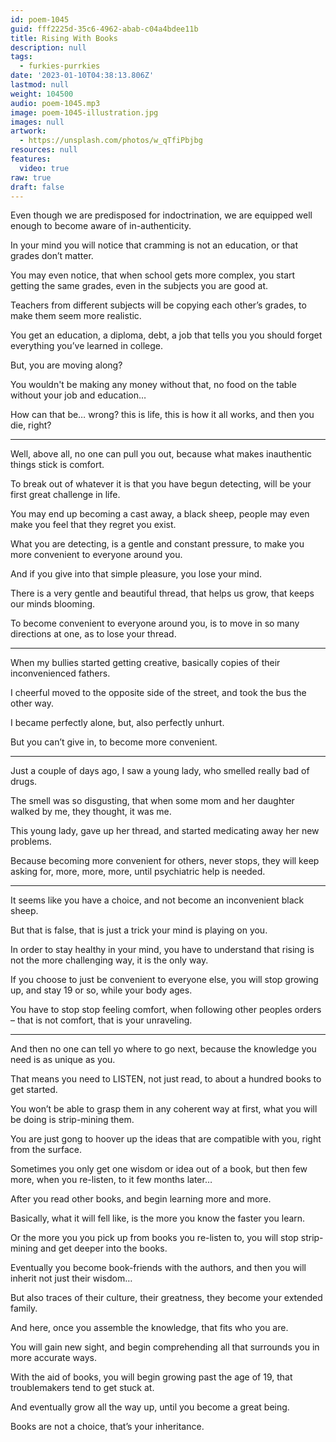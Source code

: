 ```yaml
---
id: poem-1045
guid: fff2225d-35c6-4962-abab-c04a4bdee11b
title: Rising With Books
description: null
tags:
  - furkies-purrkies
date: '2023-01-10T04:38:13.806Z'
lastmod: null
weight: 104500
audio: poem-1045.mp3
image: poem-1045-illustration.jpg
images: null
artwork:
  - https://unsplash.com/photos/w_qTfiPbjbg
resources: null
features:
  video: true
raw: true
draft: false
---
```


Even though we are predisposed for indoctrination,
we are equipped well enough to become aware of in-authenticity.

In your mind you will notice that cramming is not an education,
or that grades don’t matter.

You may even notice, that when school gets more complex,
you start getting the same grades, even in the subjects you are good at.

Teachers from different subjects will be copying each other’s grades,
to make them seem more realistic.

You get an education, a diploma, debt,
a job that tells you you should forget everything you’ve learned in college.

But,
you are moving along?

You wouldn't be making any money without that,
no food on the table without your job and education…

How can that be… wrong?
this is life, this is how it all works, and then you die, right?

---

Well, above all, no one can pull you out,
because what makes inauthentic things stick is comfort.

To break out of whatever it is that you have begun detecting,
will be your first great challenge in life.

You may end up becoming a cast away, a black sheep,
people may even make you feel that they regret you exist.

What you are detecting, is a gentle and constant pressure,
to make you more convenient to everyone around you.

And if you give into that simple pleasure,
you lose your mind.

There is a very gentle and beautiful thread,
that helps us grow, that keeps our minds blooming.

To become convenient to everyone around you,
is to move in so many directions at one, as to lose your thread.

---

When my bullies started getting creative,
basically copies of their inconvenienced fathers.

I cheerful moved to the opposite side of the street,
and took the bus the other way.

I became perfectly alone,
but, also perfectly unhurt.

But you can’t give in,
to become more convenient.

---

Just a couple of days ago, I saw a young lady,
who smelled really bad of drugs.

The smell was so disgusting,
that when some mom and her daughter walked by me, they thought, it was me.

This young lady, gave up her thread,
and started medicating away her new problems.

Because becoming more convenient for others, never stops,
they will keep asking for, more, more, more, until psychiatric help is needed.

---

It seems like you have a choice,
and not become an inconvenient black sheep.

But that is false,
that is just a trick your mind is playing on you.

In order to stay healthy in your mind,
you have to understand that rising is not the more challenging way, it is the only way.

If you choose to just be convenient to everyone else,
you will stop growing up, and stay 19 or so, while your body ages.

You have to stop stop feeling comfort,
when following other peoples orders – that is not comfort, that is your unraveling.

---

And then no one can tell yo where to go next,
because the knowledge you need is as unique as you.

That means you need to LISTEN, not just read,
to about a hundred books to get started.

You won’t be able to grasp them in any coherent way at first,
what you will be doing is strip-mining them.

You are just gong to hoover up the ideas that are compatible with you,
right from the surface.

Sometimes you only get one wisdom or idea out of a book,
but then few more, when you re-listen, to it few months later…

After you read other books,
and begin learning more and more.

Basically, what it will fell like,
is the more you know the faster you learn.

Or the more you you pick up from books you re-listen to,
you will stop strip-mining and get deeper into the books.

Eventually you become book-friends with the authors,
and then you will inherit not just their wisdom…

But also traces of their culture, their greatness,
they become your extended family.

And here, once you assemble the knowledge,
that fits who you are.

You will gain new sight,
and begin comprehending all that surrounds you in more accurate ways.

With the aid of books, you will begin growing past the age of 19,
that troublemakers tend to get stuck at.

And eventually grow all the way up,
until you become a great being.

Books are not a choice,
that’s your inheritance.

